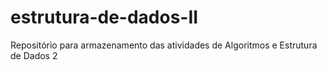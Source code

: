 # estrutura-de-dados-II
Repositório para armazenamento das atividades de Algoritmos e Estrutura de Dados 2
